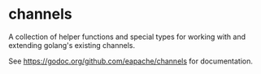 channels
========

A collection of helper functions and special types for working with and
extending golang's existing channels.

See https://godoc.org/github.com/eapache/channels for documentation.
